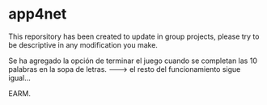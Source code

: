 # app4net
This reporsitory has been created to update in group projects, please try to be descriptive in any modification you make.

Se ha agregado la opción de terminar el juego cuando se completan las 10 palabras en la sopa de letras.
---> el resto del funcionamiento sigue igual...

EARM.

